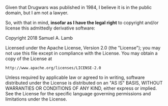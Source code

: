 Given that Drugwars was published in 1984, I believe it is in the 
public domain, but I am not a lawyer. 

So, with that in mind, **insofar as I have the legal right** 
to copyright and/or license this admittedly derivative software:

Copyright 2018 Samuel A. Lamb

Licensed under the Apache License, Version 2.0 (the "License");
you may not use this file except in compliance with the License.
You may obtain a copy of the License at

    http://www.apache.org/licenses/LICENSE-2.0

Unless required by applicable law or agreed to in writing, software
distributed under the License is distributed on an "AS IS" BASIS,
WITHOUT WARRANTIES OR CONDITIONS OF ANY KIND, either express or implied.
See the License for the specific language governing permissions and
limitations under the License.